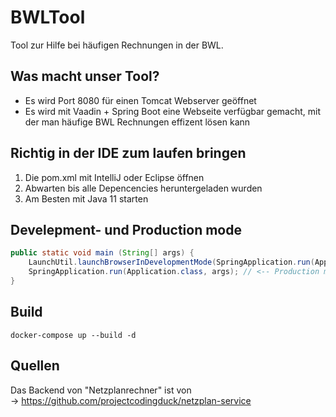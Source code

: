 # BWLTool
Tool zur Hilfe bei häufigen Rechnungen in der BWL.

## Was macht unser Tool?
- Es wird Port 8080 für einen Tomcat Webserver geöffnet
- Es wird mit Vaadin + Spring Boot eine Webseite verfügbar gemacht, mit der man häufige BWL Rechnungen effizent lösen kann

## Richtig in der IDE zum laufen bringen
1. Die pom.xml mit IntelliJ oder Eclipse öffnen
2. Abwarten bis alle Depencencies heruntergeladen wurden
3. Am Besten mit Java 11 starten

## Develepment- und Production mode
```java
public static void main (String[] args) {
    LaunchUtil.launchBrowserInDevelopmentMode(SpringApplication.run(Application.class, args)); // <-- Dev. mode
    SpringApplication.run(Application.class, args); // <-- Production mode
}
```

## Build
`docker-compose up --build -d`

## Quellen
Das Backend von "Netzplanrechner" ist von  
-> https://github.com/projectcodingduck/netzplan-service
